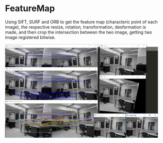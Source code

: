 # FeatureMap

Using SIFT, SURF and ORB to get the feature map (characteric point of each image), the respective resize, rotation, transformation, desformation is made, and then crop the intersection between the two image, getting two image registered bitwise.


![final_result](final_result.PNG)
